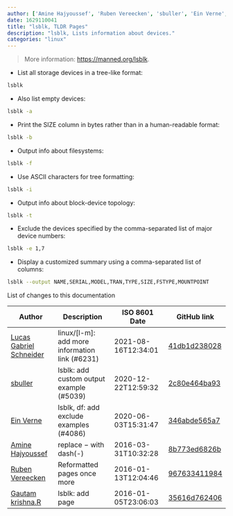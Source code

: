 ```yaml
---
author: ['Amine Hajyoussef', 'Ruben Vereecken', 'sbuller', 'Ein Verne', 'Gautam krishna.R', 'Lucas Gabriel Schneider']
date: 1629110041
title: "lsblk, TLDR Pages"
description: "lsblk, Lists information about devices."
categories: "linux"
---
```

> More information: <https://manned.org/lsblk>.

- List all storage devices in a tree-like format:

```bash
lsblk
```

- Also list empty devices:

```bash
lsblk -a
```

- Print the SIZE column in bytes rather than in a human-readable format:

```bash
lsblk -b
```

- Output info about filesystems:

```bash
lsblk -f
```

- Use ASCII characters for tree formatting:

```bash
lsblk -i
```

- Output info about block-device topology:

```bash
lsblk -t
```

- Exclude the devices specified by the comma-separated list of major device numbers:

```bash
lsblk -e 1,7
```

- Display a customized summary using a comma-separated list of columns:

```bash
lsblk --output NAME,SERIAL,MODEL,TRAN,TYPE,SIZE,FSTYPE,MOUNTPOINT
```
List of changes to this documentation


Author | Description | ISO 8601 Date | GitHub link
------|-----|-----|-----
[Lucas Gabriel Schneider](mailto:casdpa@gmail.com) | linux/[l-m]: add more information link (#6231) | 2021-08-16T12:34:01 | [41db1d238028](https://github.com/tldr-pages/tldr/commit/41db1d2380286234a89aaa2131d8e1d1c531b850)
[sbuller](mailto:stefan.buller@gmail.com) | lsblk: add custom output example (#5039) | 2020-12-22T12:59:32 | [2c80e464ba93](https://github.com/tldr-pages/tldr/commit/2c80e464ba93f675db5c39412c1d563247ef7fa9)
[Ein Verne](mailto:einverne@gmail.com) | lsblk, df: add exclude examples (#4086) | 2020-06-03T15:31:47 | [346abde565a7](https://github.com/tldr-pages/tldr/commit/346abde565a7281fc56ae5643239799b7a13e2cf)
[Amine Hajyoussef](mailto:hajyoussef.amine@gmail.com) | replace − with dash(-) | 2016-03-31T10:32:28 | [8b773ed6826b](https://github.com/tldr-pages/tldr/commit/8b773ed6826b8c7e82e71a1be8c6fa16670d2607)
[Ruben Vereecken](mailto:rubenvereecken@gmail.com) | Reformatted pages once more | 2016-01-13T12:04:46 | [967633411984](https://github.com/tldr-pages/tldr/commit/9676334119847078e5e05fec393a3fe36991dbc2)
[Gautam krishna.R](mailto:rgautamkrishna@gmail.com) | lsblk: add page | 2016-01-05T23:06:03 | [35616d762406](https://github.com/tldr-pages/tldr/commit/35616d762406bca865e557fd990f17123dc11b45)

